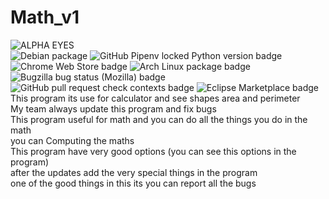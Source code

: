 # Math_v1
![ALPHA EYES](https://user-images.githubusercontent.com/88088981/161790930-a7683cac-1910-4bb0-8cce-a1d2efed85d5.jpg)
<br>
<img alt="Debian package" src="https://img.shields.io/debian/v/kali">
<img alt="GitHub Pipenv locked Python version badge" src="https://img.shields.io/badge/python-v3.9-blue">
<img alt="Chrome Web Store badge" src="https://img.shields.io/badge/users-550-green">
<img alt="Arch Linux package badge" src="https://img.shields.io/badge/windows-10-blue">
<img alt="Bugzilla bug status (Mozilla) badge" src="https://img.shields.io/badge/bug-fixed-brightgreen">
<img alt="GitHub pull request check contexts badge" src="https://img.shields.io/badge/checks-5%20passed%2C%20%20pending-dbab09">
<img alt="Eclipse Marketplace badge" src="https://img.shields.io/badge/updated-today-brightgreen">
<br>
This program its use for calculator and see shapes area and perimeter
<br>
My team always update this program and fix bugs 
<br>
This program useful for math and you can do all the things you do in the math
<br>
you can Computing the maths 
<br>
This program have very good options (you can see this options in the program)
<br>
after the updates add the very special things in the program 
<br>
one of the good things in this its you can report all the bugs
